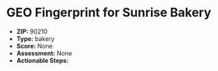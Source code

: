 # GEO Fingerprint for Sunrise Bakery

- **ZIP:** 90210
- **Type:** bakery
- **Score:** None
- **Assessment:** None
- **Actionable Steps:**

